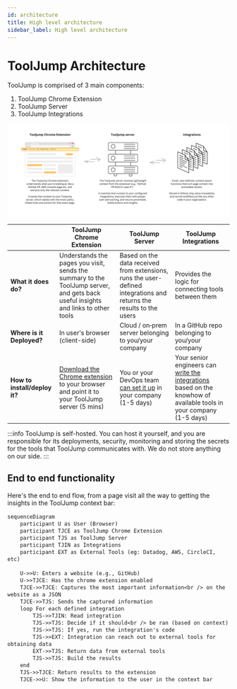 ```yaml
---
id: architecture
title: High level architecture
sidebar_label: High level architecture
---
```


# ToolJump Architecture

ToolJump is comprised of 3 main components:
1. ToolJump Chrome Extension
1. ToolJump Server
1. ToolJump Integrations



![ToolJump architecture](/img/tooljump-architecture.png)


|                     | ToolJump Chrome Extension                    | ToolJump Server                    | ToolJump Integrations                    |
|--------------------------|---------------------------------------------|-----------------------------------|------------------------------------------|
| **What it does do?**   | Understands the pages you visit, sends the summary to the ToolJump server, and gets back useful insights and links to other tools | Based on the data received from extensions, runs the user-defined integrations and returns the results to the users  | Provides the logic for connecting tools between them |
| **Where is it Deployed?**   | In user's browser (client-side)               | Cloud / on‑prem server belonging to you/your company            | In a GitHub repo belonging to you/your company|
| **How to install/deploy it?**       | [Download the Chrome extension](./getting-started) to your browser and point it to your ToolJump server (5 mins)                | You or your DevOps team [can set it up](./deployment) in your company (1-5 days)           | Your senior engineers can [write the integrations](./writing-integrations) based on the knowhow of available tools in your company (1-5 days)                  |

:::info
ToolJump is self-hosted. You can host it yourself, and you are responsible for its deployments, security, monitoring and storing the secrets for the tools that ToolJump communicates with. We do not store anything on our side.
:::

## End to end functionality

Here's the end to end flow, from a page visit all the way to getting the insights in the ToolJump context bar:

```mermaid
sequenceDiagram
    participant U as User (Browser)
    participant TJCE as ToolJump Chrome Extension
    participant TJS as ToolJump Server
    participant TJIN as Integrations
    participant EXT as External Tools (eg: Datadog, AWS, CircleCI, etc)

    U->>U: Enters a website (e.g., GitHub)
    U->>TJCE: Has the chrome extension enabled
    TJCE->>TJCE: Captures the most important information<br /> on the website as a JSON
    TJCE->>TJS: Sends the captured information
    loop For each defined integration
        TJS->>TJIN: Read integration
        TJS->>TJS: Decide if it should<br /> be ran (based on context)
        TJS->>TJS: If yes, run the integration's code
        TJS->>EXT: Integration can reach out to external tools for obtaining data
        EXT->>TJS: Return data from external tools
        TJS->>TJS: Build the results
    end
    TJS->>TJCE: Return results to the extension
    TJCE->>U: Show the information to the user in the context bar



```
